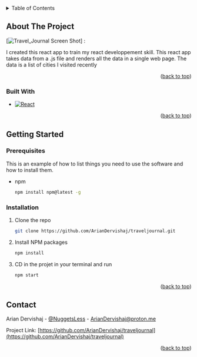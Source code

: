 <!-- TABLE OF CONTENTS -->
<details>
  <summary>Table of Contents</summary>
  <ol>
    <li>
      <a href="#about-the-project">About The Project</a>
      <ul>
        <li><a href="#built-with">Built With</a></li>
      </ul>
    </li>
    <li>
      <a href="#getting-started">Getting Started</a>
      <ul>
        <li><a href="#prerequisites">Prerequisites</a></li>
        <li><a href="#installation">Installation</a></li>
      </ul>
    </li>
  </ol>
</details>




<!-- ABOUT THE PROJECT -->
## About The Project

[![Travel_Journal Screen Shot][product-screenshot]] : 

I created this react app to train my react developpement skill.
This react app takes data from a .js file and renders all the data in a single web page.
The data is a list of cities I visited recently

<p align="right">(<a href="#readme-top">back to top</a>)</p>



### Built With

* [![React][React.js]][React-url]

<p align="right">(<a href="#readme-top">back to top</a>)</p>



## Getting Started

### Prerequisites

This is an example of how to list things you need to use the software and how to install them.
* npm
  ```sh
  npm install npm@latest -g
  ```

### Installation

1. Clone the repo
   ```sh
   git clone https://github.com/ArianDervishaj/traveljournal.git
   ```
3. Install NPM packages
   ```sh
   npm install
   ```
4. CD in the projet in your terminal and run 
   ```sh
   npm start
   ```

<p align="right">(<a href="#readme-top">back to top</a>)</p>



<!-- CONTACT -->
## Contact

Arian Dervishaj - [@NuggetsLess](https://twitter.com/NuggetsLess) - ArianDervishaj@proton.me

Project Link: [https://github.com/ArianDervishaj/traveljournal](https://github.com/ArianDervishaj/traveljournal)

<p align="right">(<a href="#readme-top">back to top</a>)</p>




<!-- MARKDOWN LINKS & IMAGES -->
<!-- https://www.markdownguide.org/basic-syntax/#reference-style-links -->
[React.js]: https://img.shields.io/badge/React-20232A?style=for-the-badge&logo=react&logoColor=61DAFB
[React-url]: https://reactjs.org/
[product-screenshot]: https://user-images.githubusercontent.com/65165041/204176257-354eca47-0c9a-4243-8bd2-48f4fec210f2.png

